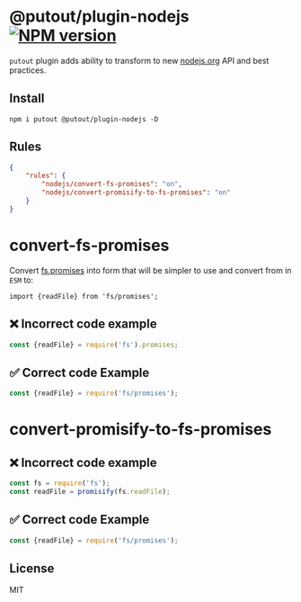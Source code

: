 # @putout/plugin-nodejs [![NPM version][NPMIMGURL]][NPMURL]

[NPMIMGURL]: https://img.shields.io/npm/v/@putout/plugin-nodejs.svg?style=flat&longCache=true
[NPMURL]: https://npmjs.org/package/@putout/plugin-nodejs"npm"

`putout` plugin adds ability to transform to new [nodejs.org](https://nodejs.io) API and best practices.

## Install

```
npm i putout @putout/plugin-nodejs -D
```

## Rules

```json
{
    "rules": {
        "nodejs/convert-fs-promises": "on",
        "nodejs/convert-promisify-to-fs-promises": "on"
    }
}
```

# convert-fs-promises

Convert [fs.promises](https://nodejs.org/dist/latest-v15.x/docs/api/fs.html#fs_fs_promises_api) into form that will be simpler to use and convert from in `ESM` to:

```
import {readFile} from 'fs/promises';
```

## ❌ Incorrect code example

```js
const {readFile} = require('fs').promises;
```

## ✅ Correct code Example

```js
const {readFile} = require('fs/promises');
```

# convert-promisify-to-fs-promises

## ❌ Incorrect code example

```js
const fs = require('fs');
const readFile = promisify(fs.readFile);
```

## ✅ Correct code Example

```js
const {readFile} = require('fs/promises');
```

## License

MIT

